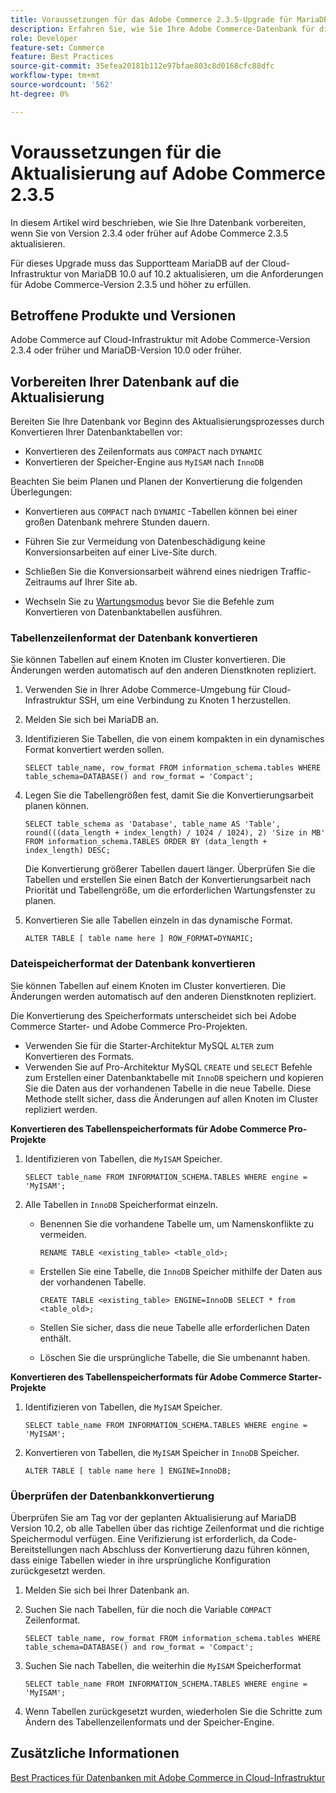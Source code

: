 ```yaml
---
title: Voraussetzungen für das Adobe Commerce 2.3.5-Upgrade für MariaDB
description: Erfahren Sie, wie Sie Ihre Adobe Commerce-Datenbank für die Aktualisierung von Adobe Commerce 2.3.5 vorbereiten.
role: Developer
feature-set: Commerce
feature: Best Practices
source-git-commit: 35efea20181b112e97bfae803c8d0168cfc88dfc
workflow-type: tm+mt
source-wordcount: '562'
ht-degree: 0%

---
```



# Voraussetzungen für die Aktualisierung auf Adobe Commerce 2.3.5

In diesem Artikel wird beschrieben, wie Sie Ihre Datenbank vorbereiten, wenn Sie von Version 2.3.4 oder früher auf Adobe Commerce 2.3.5 aktualisieren.

Für dieses Upgrade muss das Supportteam MariaDB auf der Cloud-Infrastruktur von MariaDB 10.0 auf 10.2 aktualisieren, um die Anforderungen für Adobe Commerce-Version 2.3.5 und höher zu erfüllen.

## Betroffene Produkte und Versionen

Adobe Commerce auf Cloud-Infrastruktur mit Adobe Commerce-Version 2.3.4 oder früher und MariaDB-Version 10.0 oder früher.

## Vorbereiten Ihrer Datenbank auf die Aktualisierung

Bereiten Sie Ihre Datenbank vor Beginn des Aktualisierungsprozesses durch Konvertieren Ihrer Datenbanktabellen vor:

- Konvertieren des Zeilenformats aus `COMPACT` nach `DYNAMIC`
- Konvertieren der Speicher-Engine aus `MyISAM` nach `InnoDB`

Beachten Sie beim Planen und Planen der Konvertierung die folgenden Überlegungen:

- Konvertieren aus `COMPACT` nach `DYNAMIC` -Tabellen können bei einer großen Datenbank mehrere Stunden dauern.

- Führen Sie zur Vermeidung von Datenbeschädigung keine Konversionsarbeiten auf einer Live-Site durch.

- Schließen Sie die Konversionsarbeit während eines niedrigen Traffic-Zeitraums auf Ihrer Site ab.

- Wechseln Sie zu [Wartungsmodus](../../../installation/tutorials/maintenance-mode.md) bevor Sie die Befehle zum Konvertieren von Datenbanktabellen ausführen.

### Tabellenzeilenformat der Datenbank konvertieren

Sie können Tabellen auf einem Knoten im Cluster konvertieren. Die Änderungen werden automatisch auf den anderen Dienstknoten repliziert.

1. Verwenden Sie in Ihrer Adobe Commerce-Umgebung für Cloud-Infrastruktur SSH, um eine Verbindung zu Knoten 1 herzustellen.

1. Melden Sie sich bei MariaDB an.

1. Identifizieren Sie Tabellen, die von einem kompakten in ein dynamisches Format konvertiert werden sollen.

   ```mysql
   SELECT table_name, row_format FROM information_schema.tables WHERE table_schema=DATABASE() and row_format = 'Compact';
   ```

1. Legen Sie die Tabellengrößen fest, damit Sie die Konvertierungsarbeit planen können.

   ```mysql
   SELECT table_schema as 'Database', table_name AS 'Table', round(((data_length + index_length) / 1024 / 1024), 2) 'Size in MB' FROM information_schema.TABLES ORDER BY (data_length + index_length) DESC;
   ```

   Die Konvertierung größerer Tabellen dauert länger. Überprüfen Sie die Tabellen und erstellen Sie einen Batch der Konvertierungsarbeit nach Priorität und Tabellengröße, um die erforderlichen Wartungsfenster zu planen.

1. Konvertieren Sie alle Tabellen einzeln in das dynamische Format.

   ```mysql
   ALTER TABLE [ table name here ] ROW_FORMAT=DYNAMIC;
   ```

### Dateispeicherformat der Datenbank konvertieren

Sie können Tabellen auf einem Knoten im Cluster konvertieren. Die Änderungen werden automatisch auf den anderen Dienstknoten repliziert.

Die Konvertierung des Speicherformats unterscheidet sich bei Adobe Commerce Starter- und Adobe Commerce Pro-Projekten.

- Verwenden Sie für die Starter-Architektur MySQL `ALTER` zum Konvertieren des Formats.
- Verwenden Sie auf Pro-Architektur MySQL `CREATE` und `SELECT` Befehle zum Erstellen einer Datenbanktabelle mit `InnoDB` speichern und kopieren Sie die Daten aus der vorhandenen Tabelle in die neue Tabelle. Diese Methode stellt sicher, dass die Änderungen auf allen Knoten im Cluster repliziert werden.

**Konvertieren des Tabellenspeicherformats für Adobe Commerce Pro-Projekte**

1. Identifizieren von Tabellen, die `MyISAM` Speicher.

   ```mysql
   SELECT table_name FROM INFORMATION_SCHEMA.TABLES WHERE engine = 'MyISAM';
   ```

1. Alle Tabellen in `InnoDB` Speicherformat einzeln.

   - Benennen Sie die vorhandene Tabelle um, um Namenskonflikte zu vermeiden.

      ```mysql
      RENAME TABLE <existing_table> <table_old>;
      ```

   - Erstellen Sie eine Tabelle, die `InnoDB` Speicher mithilfe der Daten aus der vorhandenen Tabelle.

      ```mysql
      CREATE TABLE <existing_table> ENGINE=InnoDB SELECT * from <table_old>;
      ```

   - Stellen Sie sicher, dass die neue Tabelle alle erforderlichen Daten enthält.

   - Löschen Sie die ursprüngliche Tabelle, die Sie umbenannt haben.


**Konvertieren des Tabellenspeicherformats für Adobe Commerce Starter-Projekte**

1. Identifizieren von Tabellen, die `MyISAM` Speicher.

   ```mysql
   SELECT table_name FROM INFORMATION_SCHEMA.TABLES WHERE engine = 'MyISAM';
   ```

1. Konvertieren von Tabellen, die `MyISAM` Speicher in `InnoDB` Speicher.

   ```mysql
   ALTER TABLE [ table name here ] ENGINE=InnoDB;
   ```

### Überprüfen der Datenbankkonvertierung

Überprüfen Sie am Tag vor der geplanten Aktualisierung auf MariaDB Version 10.2, ob alle Tabellen über das richtige Zeilenformat und die richtige Speichermodul verfügen. Eine Verifizierung ist erforderlich, da Code-Bereitstellungen nach Abschluss der Konvertierung dazu führen können, dass einige Tabellen wieder in ihre ursprüngliche Konfiguration zurückgesetzt werden.

1. Melden Sie sich bei Ihrer Datenbank an.

1. Suchen Sie nach Tabellen, für die noch die Variable `COMPACT` Zeilenformat.

   ```mysql
   SELECT table_name, row_format FROM information_schema.tables WHERE table_schema=DATABASE() and row_format = 'Compact';
   ```

1. Suchen Sie nach Tabellen, die weiterhin die `MyISAM` Speicherformat

   ```mysql
   SELECT table_name FROM INFORMATION_SCHEMA.TABLES WHERE engine = 'MyISAM';
   ```

1. Wenn Tabellen zurückgesetzt wurden, wiederholen Sie die Schritte zum Ändern des Tabellenzeilenformats und der Speicher-Engine.

## Zusätzliche Informationen

[Best Practices für Datenbanken mit Adobe Commerce in Cloud-Infrastruktur](../planning/database-on-cloud.md)
